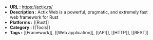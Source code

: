 - **URL :** https://actix.rs/
- **Description :** Actix Web is a powerful, pragmatic, and extremely fast web framework for Rust
- **Platforms :** [[Rust]]
- **Category :** [[Tools]]
- **Tags :** [[Framework]], [[Web application]], [[API]], [[HTTP]], [[REST]]